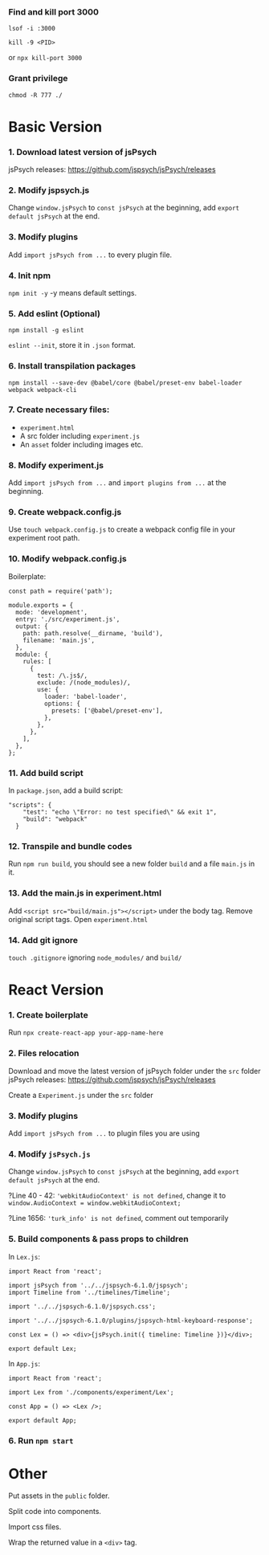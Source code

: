 ### Find and kill port 3000
`lsof -i :3000`

`kill -9 <PID>`

or `npx kill-port 3000`

### Grant privilege
```chmod -R 777 ./```

# Basic Version

### 1. Download latest version of jsPsych
jsPsych releases: https://github.com/jspsych/jsPsych/releases


### 2. Modify jspsych.js
Change `window.jsPsych` to `const jsPsych` at the beginning, add `export default jsPsych` at the end.


### 3. Modify plugins
Add `import jsPsych from ...` to every plugin file.


### 4. Init npm
`npm init -y` -y means default settings.


### 5. Add eslint (Optional)
`npm install -g eslint`

`eslint --init`, store it in `.json` format.


### 6. Install transpilation packages
`npm install --save-dev @babel/core @babel/preset-env babel-loader webpack webpack-cli`


### 7. Create necessary files:
* `experiment.html`
* A src folder including `experiment.js`
* An `asset` folder including images etc.


### 8. Modify experiment.js
Add `import jsPsych from ...` and `import plugins from ...` at the beginning.


### 9. Create webpack.config.js
Use `touch webpack.config.js` to create a webpack config file in your experiment root path.


### 10. Modify webpack.config.js
Boilerplate:
```
const path = require('path');

module.exports = {
  mode: 'development',
  entry: './src/experiment.js',
  output: {
    path: path.resolve(__dirname, 'build'),
    filename: 'main.js',
  },
  module: {
    rules: [
      {
        test: /\.js$/,
        exclude: /(node_modules)/,
        use: {
          loader: 'babel-loader',
          options: {
            presets: ['@babel/preset-env'],
          },
        },
      },
    ],
  },
};
```


### 11. Add build script
In `package.json`, add a build script:
```
"scripts": {
    "test": "echo \"Error: no test specified\" && exit 1",
    "build": "webpack"
  }
 ```
 
 
 ### 12. Transpile and bundle codes
 Run `npm run build`, you should see a new folder `build` and a file `main.js` in it.
 
 
 ### 13. Add the main.js in experiment.html
 Add `<script src="build/main.js"></script>` under the body tag. Remove original script tags.
 Open `experiment.html`
 
 ### 14. Add git ignore
 `touch .gitignore` ignoring `node_modules/` and `build/`
 
 # React Version
 
 ### 1. Create boilerplate
 Run `npx create-react-app your-app-name-here`
 
 ### 2. Files relocation
 Download and move the latest version of jsPsych folder under the `src` folder
 jsPsych releases: https://github.com/jspsych/jsPsych/releases
 
 Create a `Experiment.js` under the `src` folder

### 3. Modify plugins
Add `import jsPsych from ...` to plugin files you are using

### 4. Modify `jsPsych.js`
Change `window.jsPsych` to `const jsPsych` at the beginning, add `export default jsPsych` at the end.

?Line 40 - 42: `'webkitAudioContext' is not defined`, change it to `window.AudioContext = window.webkitAudioContext;`

?Line 1656: `'turk_info' is not defined`, comment out temporarily

### 5. Build components & pass props to children
In `Lex.js`:

```
import React from 'react';

import jsPsych from '../../jspsych-6.1.0/jspsych';
import Timeline from '../timelines/Timeline';

import '../../jspsych-6.1.0/jspsych.css';

import '../../jspsych-6.1.0/plugins/jspsych-html-keyboard-response';

const Lex = () => <div>{jsPsych.init({ timeline: Timeline })}</div>;

export default Lex;
```

In `App.js`:

```
import React from 'react';

import Lex from './components/experiment/Lex';

const App = () => <Lex />;

export default App;
```

### 6. Run `npm start`

# Other

Put assets in the `public` folder.

Split code into components.

Import css files.

Wrap the returned value in a `<div>` tag.
